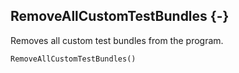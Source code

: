 ## RemoveAllCustomTestBundles {-}

Removes all custom test bundles from the program.

```{sql}
RemoveAllCustomTestBundles()
```